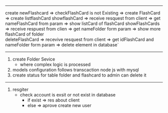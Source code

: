 ---------------------------------------------------------------
create newFlashcard => checkFlashCard is not Existing => create FlashCard => create listflashCard 
showflashCard => receive resquest from client => get nameFlashCard from param => show listCard of flashCard
showFlashCards => receive respuest from clien => get nameFolder form param => show more flashCard of folder   
deleteFlashCard => recevive resquest from client => get idFlashCard and nameFolder form param => delete  element in database`


-------------------------------------
1. create Folder Sevice     
     -  where complex logic is processed 
2.  models configuration follows transcaction node js with mysql  
3. create status for table  folder and flashcard to admin can delete it 
----------------------------------------
1. resgiter 
     -  check account is exsit or not exist in database
          - if exist => res about client  
          - else  => aprove create new user 